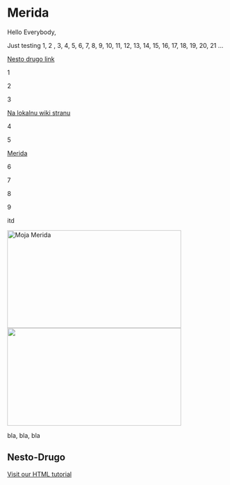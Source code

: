 <meta name="viewport" content="width=device-width, initial-scale=1.0">

# Merida
Hello Everybody,

Just testing 1, 2 , 3, 4, 5, 6, 7, 8, 9, 10, 11, 12, 13, 14, 15, 16, 17, 18, 19, 20, 21 ...


<a href="#nesto-drugo">Nesto drugo link</a>

1

2

3

<a href="https://github.com/HowlJenkinsPendragon/hello-world.wiki.git">Na lokalnu wiki stranu</a>

4

5

<a href="http://www.rotoscopers.com/wp-content/uploads/2013/11/Brave2.jpg">Merida</a>


6

7

8

9


itd

<img src="https://camo.githubusercontent.com/8f99c6f3252ab36c8cb84a6d6e12d041252fc58b/687474703a2f2f7777772e726f746f73636f706572732e636f6d2f77702d636f6e74656e742f75706c6f6164732f323031332f31312f4272617665322e6a7067" width="400" height="225" alt="Moja Merida">
<img src="https://camo.githubusercontent.com/4ea1a3411eb1aba5d35041180fb810b13a568552/687474703a2f2f6d6f6f6e66697265636861726d732e636f6d2f77702d636f6e74656e742f75706c6f6164732f323031352f30322f62726176652d6d65726964612d6172636865722e6a7067" width="400" height="225">


<div class="w3-row" style="text-align:center">

  <div class="w3-col m4" style="background-image:url("https://camo.githubusercontent.com/8f99c6f3252ab36c8cb84a6d6e12d041252fc58b/687474703a2f2f7777772e726f746f73636f706572732e636f6d2f77702d636f6e74656e742f75706c6f6164732f323031332f31312f4272617665322e6a7067");background-size:cover;width=400px;>
  </div>
  <div class="w3-col m4" style="background-image:url("https://camo.githubusercontent.com/4ea1a3411eb1aba5d35041180fb810b13a568552/687474703a2f2f6d6f6f6e66697265636861726d732e636f6d2f77702d636f6e74656e742f75706c6f6164732f323031352f30322f62726176652d6d65726964612d6172636865722e6a7067");background-size:cover;width=400px;>
  </div>
  <div class="w3-col m4" style="background-image:url("https://camo.githubusercontent.com/8f99c6f3252ab36c8cb84a6d6e12d041252fc58b/687474703a2f2f7777772e726f746f73636f706572732e636f6d2f77702d636f6e74656e742f75706c6f6164732f323031332f31312f4272617665322e6a7067");background-size:cover;width=400px;>
  </div>
</div>



bla, bla, bla

<h2 id="nesto-drugo">Nesto-Drugo</h2>

<a href="https://www.w3schools.com/html/">Visit our HTML tutorial</a>



